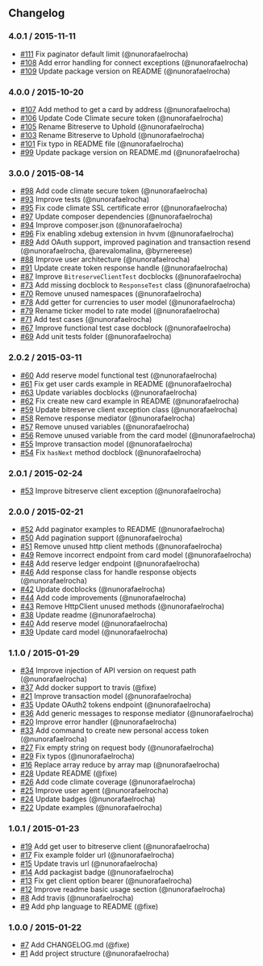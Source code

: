 ## Changelog

### 4.0.1 / 2015-11-11
- [#111](https://github.com/seegno/uphold-sdk-php/pull/111) Fix paginator default limit (@nunorafaelrocha)
- [#108](https://github.com/seegno/uphold-sdk-php/pull/108) Add error handling for connect exceptions (@nunorafaelrocha)
- [#109](https://github.com/seegno/uphold-sdk-php/pull/109) Update package version on README (@nunorafaelrocha)

### 4.0.0 / 2015-10-20
- [#107](https://github.com/seegno/uphold-sdk-php/pull/107) Add method to get a card by address (@nunorafaelrocha)
- [#106](https://github.com/seegno/uphold-sdk-php/pull/106) Update Code Climate secure token (@nunorafaelrocha)
- [#105](https://github.com/seegno/uphold-sdk-php/pull/105) Rename Bitreserve to Uphold (@nunorafaelrocha)
- [#103](https://github.com/seegno/uphold-sdk-php/pull/103) Rename Bitreserve to Uphold (@nunorafaelrocha)
- [#101](https://github.com/seegno/uphold-sdk-php/pull/101) Fix typo in README file (@nunorafaelrocha)
- [#99](https://github.com/seegno/uphold-sdk-php/pull/99) Update package version on README.md (@nunorafaelrocha)

### 3.0.0 / 2015-08-14
- [#98](https://github.com/seegno/uphold-sdk-php/pull/98) Add code climate secure token (@nunorafaelrocha)
- [#93](https://github.com/seegno/uphold-sdk-php/pull/93) Improve tests (@nunorafaelrocha)
- [#95](https://github.com/seegno/uphold-sdk-php/pull/95) Fix code climate SSL certificate error (@nunorafaelrocha)
- [#97](https://github.com/seegno/uphold-sdk-php/pull/97) Update composer dependencies (@nunorafaelrocha)
- [#94](https://github.com/seegno/uphold-sdk-php/pull/94) Improve composer.json (@nunorafaelrocha)
- [#96](https://github.com/seegno/uphold-sdk-php/pull/96) Fix enabling xdebug extension in hvvm (@nunorafaelrocha)
- [#89](https://github.com/seegno/uphold-sdk-php/pull/89) Add OAuth support, improved pagination and transaction resend (@nunorafaelrocha, @arevalomalina, @byrnereese)
- [#88](https://github.com/seegno/uphold-sdk-php/pull/88) Improve user architecture (@nunorafaelrocha)
- [#91](https://github.com/seegno/uphold-sdk-php/pull/91) Update create token response handle (@nunorafaelrocha)
- [#87](https://github.com/seegno/uphold-sdk-php/pull/87) Improve `BitreserveClientTest` docblocks (@nunorafaelrocha)
- [#73](https://github.com/seegno/uphold-sdk-php/pull/73) Add missing docblock to `ResponseTest` class (@nunorafaelrocha)
- [#70](https://github.com/seegno/uphold-sdk-php/pull/70) Remove unused namespaces (@nunorafaelrocha)
- [#78](https://github.com/seegno/uphold-sdk-php/pull/78) Add getter for currencies to user model (@nunorafaelrocha)
- [#79](https://github.com/seegno/uphold-sdk-php/pull/79) Rename ticker model to rate model (@nunorafaelrocha)
- [#71](https://github.com/seegno/uphold-sdk-php/pull/71) Add test cases (@nunorafaelrocha)
- [#67](https://github.com/seegno/uphold-sdk-php/pull/67) Improve functional test case docblock (@nunorafaelrocha)
- [#69](https://github.com/seegno/uphold-sdk-php/pull/69) Add unit tests folder (@nunorafaelrocha)

### 2.0.2 / 2015-03-11
- [#60](https://github.com/seegno/uphold-sdk-php/pull/60) Add reserve model functional test (@nunorafaelrocha)
- [#61](https://github.com/seegno/uphold-sdk-php/pull/61) Fix get user cards example in README (@nunorafaelrocha)
- [#63](https://github.com/seegno/uphold-sdk-php/pull/63) Update variables docblocks (@nunorafaelrocha)
- [#62](https://github.com/seegno/uphold-sdk-php/pull/62) Fix create new card example in README (@nunorafaelrocha)
- [#59](https://github.com/seegno/uphold-sdk-php/pull/59) Update bitreserve client exception class (@nunorafaelrocha)
- [#58](https://github.com/seegno/uphold-sdk-php/pull/58) Remove response mediator (@nunorafaelrocha)
- [#57](https://github.com/seegno/uphold-sdk-php/pull/57) Remove unused variables (@nunorafaelrocha)
- [#56](https://github.com/seegno/uphold-sdk-php/pull/56) Remove unused variable from the card model (@nunorafaelrocha)
- [#55](https://github.com/seegno/uphold-sdk-php/pull/55) Improve transaction model (@nunorafaelrocha)
- [#54](https://github.com/seegno/uphold-sdk-php/pull/54) Fix `hasNext` method docblock (@nunorafaelrocha)

### 2.0.1 / 2015-02-24
- [#53](https://github.com/seegno/uphold-sdk-php/pull/53) Improve bitreserve client exception (@nunorafaelrocha)

### 2.0.0 / 2015-02-21
- [#52](https://github.com/seegno/uphold-sdk-php/pull/52) Add paginator examples to README (@nunorafaelrocha)
- [#50](https://github.com/seegno/uphold-sdk-php/pull/50) Add pagination support (@nunorafaelrocha)
- [#51](https://github.com/seegno/uphold-sdk-php/pull/51) Remove unused http client methods (@nunorafaelrocha)
- [#49](https://github.com/seegno/uphold-sdk-php/pull/49) Remove incorrect endpoint from card model (@nunorafaelrocha)
- [#48](https://github.com/seegno/uphold-sdk-php/pull/48) Add reserve ledger endpoint (@nunorafaelrocha)
- [#46](https://github.com/seegno/uphold-sdk-php/pull/46) Add response class for handle response objects (@nunorafaelrocha)
- [#42](https://github.com/seegno/uphold-sdk-php/pull/42) Update docblocks (@nunorafaelrocha)
- [#44](https://github.com/seegno/uphold-sdk-php/pull/44) Add code improvements (@nunorafaelrocha)
- [#43](https://github.com/seegno/uphold-sdk-php/pull/43) Remove HttpClient unused methods (@nunorafaelrocha)
- [#38](https://github.com/seegno/uphold-sdk-php/pull/38) Update readme (@nunorafaelrocha)
- [#40](https://github.com/seegno/uphold-sdk-php/pull/40) Add reserve model (@nunorafaelrocha)
- [#39](https://github.com/seegno/uphold-sdk-php/pull/39) Update card model (@nunorafaelrocha)

### 1.1.0 / 2015-01-29
- [#34](https://github.com/seegno/uphold-sdk-php/pull/34) Improve injection of API version on request path (@nunorafaelrocha)
- [#37](https://github.com/seegno/uphold-sdk-php/pull/37) Add docker support to travis (@fixe)
- [#21](https://github.com/seegno/uphold-sdk-php/pull/21) Improve transaction model (@nunorafaelrocha)
- [#35](https://github.com/seegno/uphold-sdk-php/pull/35) Update OAuth2 tokens endpoint (@nunorafaelrocha)
- [#36](https://github.com/seegno/uphold-sdk-php/pull/36) Add generic messages to response mediator (@nunorafaelrocha)
- [#20](https://github.com/seegno/uphold-sdk-php/pull/20) Improve error handler (@nunorafaelrocha)
- [#33](https://github.com/seegno/uphold-sdk-php/pull/33) Add command to create new personal access token (@nunorafaelrocha)
- [#27](https://github.com/seegno/uphold-sdk-php/pull/27) Fix empty string on request body (@nunorafaelrocha)
- [#29](https://github.com/seegno/uphold-sdk-php/pull/29) Fix typos (@nunorafaelrocha)
- [#16](https://github.com/seegno/uphold-sdk-php/pull/16) Replace array reduce by array map (@nunorafaelrocha)
- [#28](https://github.com/seegno/uphold-sdk-php/pull/28) Update README (@fixe)
- [#26](https://github.com/seegno/uphold-sdk-php/pull/26) Add code climate coverage (@nunorafaelrocha)
- [#25](https://github.com/seegno/uphold-sdk-php/pull/25) Improve user agent (@nunorafaelrocha)
- [#24](https://github.com/seegno/uphold-sdk-php/pull/24) Update badges (@nunorafaelrocha)
- [#22](https://github.com/seegno/uphold-sdk-php/pull/22) Update examples (@nunorafaelrocha)

### 1.0.1 / 2015-01-23
- [#19](https://github.com/seegno/uphold-sdk-php/pull/19) Add get user to bitreserve client (@nunorafaelrocha)
- [#17](https://github.com/seegno/uphold-sdk-php/pull/17) Fix example folder url (@nunorafaelrocha)
- [#15](https://github.com/seegno/uphold-sdk-php/pull/15) Update travis url (@nunorafaelrocha)
- [#14](https://github.com/seegno/uphold-sdk-php/pull/14) Add packagist badge (@nunorafaelrocha)
- [#13](https://github.com/seegno/uphold-sdk-php/pull/13) Fix get client option bearer (@nunorafaelrocha)
- [#12](https://github.com/seegno/uphold-sdk-php/pull/12) Improve readme basic usage section (@nunorafaelrocha)
- [#8](https://github.com/seegno/uphold-sdk-php/pull/8) Add travis (@nunorafaelrocha)
- [#9](https://github.com/seegno/uphold-sdk-php/pull/9) Add php language to README (@fixe)

### 1.0.0 / 2015-01-22
- [#7](https://github.com/seegno/uphold-sdk-php/pull/7) Add CHANGELOG.md (@fixe)
- [#1](https://github.com/seegno/uphold-sdk-php/pull/1) Add project structure (@nunorafaelrocha)
